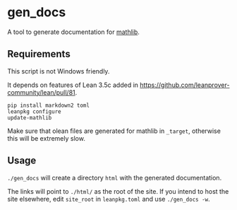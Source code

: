 # gen_docs

A tool to generate documentation for [mathlib](https://github.com/leanprover-community/mathlib/).

## Requirements

This script is not Windows friendly.

It depends on features of Lean 3.5c added in
<https://github.com/leanprover-community/lean/pull/81>.

```
pip install markdown2 toml
leanpkg configure
update-mathlib
```

Make sure that olean files are generated for mathlib in `_target`, otherwise this will be extremely slow.

## Usage

`./gen_docs` will create a directory `html` with the generated documentation.

The links will point to `./html/` as the root of the site. If you intend to host the site elsewhere, edit `site_root` in `leanpkg.toml` and use `./gen_docs -w`.